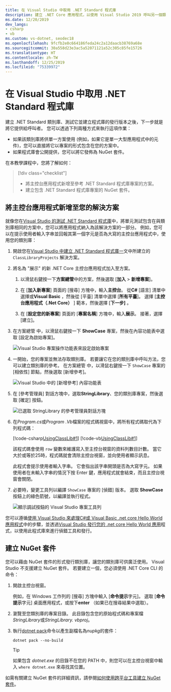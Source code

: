 ```yaml
---
title: 在 Visual Studio 中取用 .NET Standard 程式庫
description: 建立 .NET Core 應用程式，以使用 Visual Studio 2019 呼叫另一個類別庫的成員。
ms.date: 12/20/2019
dev_langs:
- csharp
- vb
ms.custom: vs-dotnet, seodec18
ms.openlocfilehash: 9fcfb2e0c664186feda24c2a12daacb38769a68e
ms.sourcegitcommit: 30a558d23e3ac5a52071121a52c305c85fe15726
ms.translationtype: HT
ms.contentlocale: zh-TW
ms.lasthandoff: 12/25/2019
ms.locfileid: "75339972"
---
```

# <a name="consume-a-net-standard-library-in-visual-studio"></a>在 Visual Studio 中取用 .NET Standard 程式庫

建立 .NET Standard 類別庫、測試它並建立程式庫的發行版本之後，下一步就是將它提供給呼叫者。 您可以透過下列兩種方式來執行這項作業：

- 如果該類別庫將供單一方案使用 (例如，如果它是單一大型應用程式中的元件)，您可以直接將它以專案的形式包含在您的方案中。
- 如果程式庫會公開提供，您可以將它發佈為 NuGet 套件。

在本教學課程中，您將了解如何：
> [!div class="checklist"]
>
> - 將主控台應用程式新增至參考 .NET Standard 程式庫專案的方案。
> - 建立包含 .NET Standard 程式庫專案的 NuGet 套件。

## <a name="add-a-console-app-to-your-solution"></a>將主控台應用程式新增至您的解決方案

就像您在[Visual Studio 的測試 .NET Standard 程式庫](testing-library-with-visual-studio.md)中，將單元測試包含在與類別庫相同的方案中，您可以將應用程式納入為該解決方案的一部分。 例如，您可以在提示使用者輸入字串並回報其第一個字元是否為大寫的主控台應用程式中，使用您的類別庫：

1. 開啟您在[Visual Studio 中建立 .NET Standard 程式庫一](library-with-visual-studio.md)文中所建立的 `ClassLibraryProjects` 解決方案。

1. 將名為 "展示" 的新 .NET Core 主控台應用程式加入至方案。

   1. 以滑鼠右鍵按一下**方案總管**中的方案，然後選取 [**加入** > **新增專案**]。

   1. 在 [**加入新專案**] 頁面的 [搜尋] 方塊中，輸入**主控台**。 從**C#** [語言] 清單中選擇或**Visual Basic** ，然後從 [平臺] 清單中選擇 [**所有平臺**]。 選擇 [**主控台應用程式（.Net Core）** ] 範本，然後選擇 [**下一步]** 。

   1. 在 [**設定您的新專案**] 頁面的 [**專案名稱**] 方塊中，輸入**展示**。 接著，選擇 [建立]。

1. 在方案總管 中，以滑鼠右鍵按一下 **ShowCase** 專案，然後在內容功能表中選取 [設定為啟始專案]。

   ![Visual Studio 專案操作功能表來設定啟始專案](./media/consuming-library-with-visual-studio/set-startup-project-context-menu.png)

1. 一開始，您的專案並無法存取類別庫。 若要讓它在您的類別庫中呼叫方法，您可以建立類別庫的參考。 在方案總管 中，以滑鼠右鍵按一下 `ShowCase` 專案的 [相依性] 節點，然後選取 [新增參考]。

   ![Visual Studio 中的 [新增參考] 內容功能表](./media/consuming-library-with-visual-studio/add-reference-context-menu.png)

1. 在 [參考管理員] 對話方塊中，選取**StringLibrary**、您的類別庫專案，然後選取 [確定] 按鈕。

   ![已選取 StringLibrary 的參考管理員對話方塊](./media/consuming-library-with-visual-studio/manage-project-references.png)

1. 在*Program.cs*或*Program .Vb*檔案的程式碼視窗中，將所有程式碼取代為下列程式碼：

   [!code-csharp[UsingClassLib#1](~/samples/snippets/csharp/getting_started/with_visual_studio_2017/showcase.cs)]
   [!code-vb[UsingClassLib#1](~/samples/snippets/core/tutorials/vb-library-with-visual-studio/showcase.vb)]

   該程式碼會使用 `row` 變數來維護寫入至主控台視窗的資料列數目計數。 當它大於或等於25時，程式碼就會清除主控台視窗，並向使用者顯示訊息。

   此程式會提示使用者輸入字串。 它會指出該字串開頭是否為大寫字元。 如果使用者在未輸入字串的情況下按 Enter 鍵，應用程式就會結束，而且主控台視窗會關閉。

1. 必要時，變更工具列以編譯 `ShowCase` 專案的 [偵錯] 版本。 選取 **ShowCase** 按鈕上的綠色箭號，以編譯並執行程式。

   ![顯示調試按鈕的 Visual Studio 專案工具列](./media/consuming-library-with-visual-studio/visual-studio-project-toolbar.png)

您可以遵循[使用 Visual Studio 來處理C#或 Visual Basic .net core Hello World 應用程式](debugging-with-visual-studio.md)中的步驟，並透過[Visual Studio 發行您的 .net core Hello World 應用](publishing-with-visual-studio.md)程式，以使用此程式庫來進行偵錯工具和發行。

## <a name="create-a-nuget-package"></a>建立 NuGet 套件

您可以藉由 NuGet 套件的形式發行類別庫，讓您的類別庫可供廣泛使用。 Visual Studio 不支援建立 NuGet 套件。 若要建立一個，您必須使用 .NET Core CLI 的命令：

1. 開啟主控台視窗。

   例如，在 Windows 工作列的 [搜尋] 方塊中輸入 [**命令提示**字元]。 選取 [**命令提示**字元] 桌面應用程式，或按下**enter** （如果已在搜尋結果中選取）。

1. 瀏覽至您類別庫的專案目錄。 此目錄包含您的原始程式碼和專案檔*StringLibrary*或*StringLibrary. vbproj*。

1. 執行[dotnet pack](../tools/dotnet-pack.md)命令以產生副檔名為*nupkg*的套件：

   ```dotnetcli
   dotnet pack --no-build
   ```

   > [!TIP]
   > 如果包含 *dotnet.exe* 的目錄不在您的 PATH 中，則您可以在主控台視窗中輸入 `where dotnet.exe` 來尋找其位置。

如需有關建立 NuGet 套件的詳細資訊，請參閱[如何使用跨平台工具建立 NuGet 套件](../deploying/creating-nuget-packages.md)。
